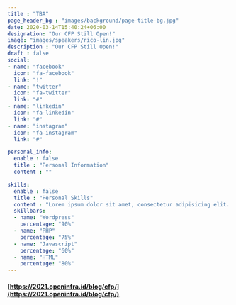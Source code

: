 ```yaml
---
title : "TBA"
page_header_bg : "images/background/page-title-bg.jpg"
date: 2020-03-14T15:40:24+06:00
designation: "Our CFP Still Open!"
image: "images/speakers/rico-lin.jpg"
description : "Our CFP Still Open!"
draft : false
social:
- name: "facebook"
  icon: "fa-facebook"
  link: "!"
- name: "twitter"
  icon: "fa-twitter"
  link: "#"
- name: "linkedin"
  icon: "fa-linkedin"
  link: "#"
- name: "instagram"
  icon: "fa-instagram"
  link: "#"

personal_info:
  enable : false
  title : "Personal Information"
  content : ""

skills:
  enable : false
  title : "Personal Skills"
  content : "Lorem ipsum dolor sit amet, consectetur adipisicing elit. Excepturi explicabo suscipit deleniti voluptatum quos nostrum iure doloremque."
  skillbars:
  - name: "Wordpress"
    percentage: "90%"
  - name: "PHP"
    percentage: "75%"
  - name: "Javascript"
    percentage: "60%"
  - name: "HTML"
    percentage: "80%"
---
```

#### [https://2021.openinfra.id/blog/cfp/](https://2021.openinfra.id/blog/cfp/)

